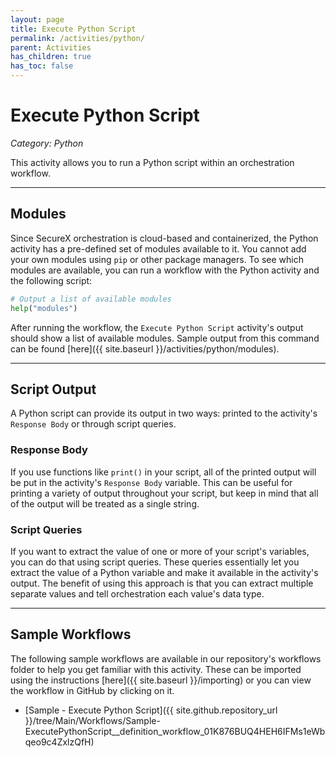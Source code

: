 ```yaml
---
layout: page
title: Execute Python Script
permalink: /activities/python/
parent: Activities
has_children: true
has_toc: false
---
```


# Execute Python Script
*Category: Python*

This activity allows you to run a Python script within an orchestration workflow.

---

## Modules
Since SecureX orchestration is cloud-based and containerized, the Python activity has a pre-defined set of modules available to it. You cannot add your own modules using `pip` or other package managers. To see which modules are available, you can run a workflow with the Python activity and the following script:
```python
# Output a list of available modules
help("modules")
```

After running the workflow, the `Execute Python Script` activity's output should show a list of available modules. Sample output from this command can be found [here]({{ site.baseurl }}/activities/python/modules).

---

## Script Output
A Python script can provide its output in two ways: printed to the activity's `Response Body` or through script queries.

### Response Body
If you use functions like `print()` in your script, all of the printed output will be put in the activity's `Response Body` variable. This can be useful for printing a variety of output throughout your script, but keep in mind that all of the output will be treated as a single string.

### Script Queries
If you want to extract the value of one or more of your script's variables, you can do that using script queries. These queries essentially let you extract the value of a Python variable and make it available in the activity's output. The benefit of using this approach is that you can extract multiple separate values and tell orchestration each value's data type.

---

## Sample Workflows
The following sample workflows are available in our repository's workflows folder to help you get familiar with this activity. These can be imported using the instructions [here]({{ site.baseurl }}/importing) or you can view the workflow in GitHub by clicking on it.

* [Sample - Execute Python Script]({{ site.github.repository_url }}/tree/Main/Workflows/Sample-ExecutePythonScript__definition_workflow_01K876BUQ4HEH6IFMs1eWbqeo9c4ZxlzQfH)